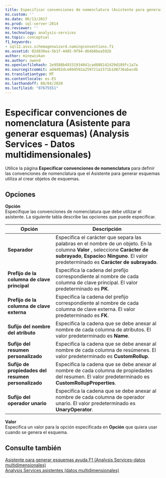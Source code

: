```yaml
---
title: Especificar convenciones de nomenclatura (Asistente para generar esquemas) (Analysis Services-datos multidimensionales) | Microsoft Docs
ms.custom: ''
ms.date: 06/13/2017
ms.prod: sql-server-2014
ms.reviewer: ''
ms.technology: analysis-services
ms.topic: conceptual
f1_keywords:
- sql12.asvs.schemagenwizard.namingconventions.f1
ms.assetid: 02d830ea-5b1f-4485-9f94-d64b8bea592b
author: minewiskan
ms.author: owend
ms.openlocfilehash: 2e9588b49331934041cad888142d29d189fc1a7a
ms.sourcegitcommit: ad4d92dce894592a259721a1571b1d8736abacdb
ms.translationtype: MT
ms.contentlocale: es-ES
ms.lasthandoff: 08/04/2020
ms.locfileid: "87675551"
---
```

# <a name="specify-naming-conventions-schema-generation-wizard-analysis-services---multidimensional-data"></a>Especificar convenciones de nomenclatura (Asistente para generar esquemas) (Analysis Services - Datos multidimensionales)
  Utilice la página **Especificar convenciones de nomenclatura** para definir las convenciones de nomenclatura que el Asistente para generar esquemas utiliza al crear objetos de esquemas.  
  
## <a name="options"></a>Opciones  
 **Opción**  
 Especifique las convenciones de nomenclatura que debe utilizar el asistente. La siguiente tabla describe las opciones que puede especificar.  
  
|Opción|Descripción|  
|------------|-----------------|  
|**Separador**|Especifica el carácter que separa las palabras en el nombre de un objeto. En la columna **Valor** , seleccione **Carácter de subrayado**, **Espacio**o **Ninguno**. El valor predeterminado es **Carácter de subrayado**.|  
|**Prefijo de la columna de clave principal**|Especifica la cadena del prefijo correspondiente al nombre de cada columna de clave principal. El valor predeterminado es **PK**.|  
|**Prefijo de la columna de clave externa**|Especifica la cadena del prefijo correspondiente al nombre de cada columna de clave externa. El valor predeterminado es **FK**.|  
|**Sufijo del nombre del atributo**|Especifica la cadena que se debe anexar al nombre de cada columna de atributos. El valor predeterminado es **Name**.|  
|**Sufijo del resumen personalizado**|Especifica la cadena que se debe anexar al nombre de cada columna de resúmenes. El valor predeterminado es **CustomRollup**.|  
|**Sufijo de propiedades del resumen personalizado**|Especifica la cadena que se debe anexar al nombre de cada columna de propiedades del resumen. El valor predeterminado es **CustomRollupProperties**.|  
|**Sufijo del operador unario**|Especifica la cadena que se debe anexar al nombre de cada columna de operador unario. El valor predeterminado es **UnaryOperator**.|  
  
 **Valor**  
 Especifica un valor para la opción especificada en **Opción** que quiera usar cuando se genera el esquema.  
  
## <a name="see-also"></a>Consulte también  
 [Asistente para generar esquemas ayuda F1 &#40;Analysis Services-datos multidimensionales&#41;](schema-generation-wizard-f1-help-analysis-services-multidimensional-data.md)   
 [Analysis Services asistentes &#40;datos multidimensionales&#41;](analysis-services-wizards-multidimensional-data.md)  
  
  
